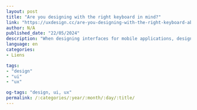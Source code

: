 ```yaml
---
layout: post
title: "Are you designing with the right keyboard in mind?"
link: "https://uxdesign.cc/are-you-designing-with-the-right-keyboard-ab2f02df42b6"
author: N/A
published_date: "22/05/2024"
description: "When designing interfaces for mobile applications, designers often leave keyboards “out of the picture.” However, this is quite an interesting topic, as the correct (use of the keyboard) keyboard use is what any user expects from an interface."
language: en
categories:
- Liens

tags:
- "design"
- "ui"
- "ux"

og-tags: "design, ui, ux"
permalink: /:categories/:year/:month/:day/:title/
---
```

